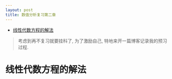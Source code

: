 ```yaml
---
layout: post
title: 数值分析复习第二章
---
```


<!-- TOC -->

- [线性代数方程的解法](#%e7%ba%bf%e6%80%a7%e4%bb%a3%e6%95%b0%e6%96%b9%e7%a8%8b%e7%9a%84%e8%a7%a3%e6%b3%95)

<!-- /TOC -->

> 考虑到再不复习就要挂科了, 为了激励自己, 特地来开一篇博客记录我的预习过程.

# 线性代数方程的解法

